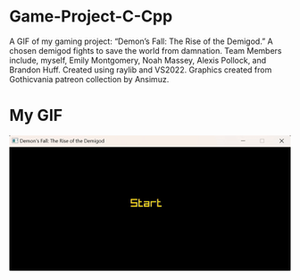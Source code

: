 # Game-Project-C-Cpp
A GIF of my gaming project: “Demon’s Fall: The Rise of the Demigod.” A chosen demigod fights to save the world from damnation. Team Members include, myself, Emily Montgomery, Noah Massey, Alexis Pollock, and Brandon Huff. Created using raylib and VS2022. Graphics created from Gothicvania patreon collection by Ansimuz.

# My GIF
![](https://github.com/CleverRedFox/Game-Project-C-Cpp/blob/main/game-recording-gif.gif)
